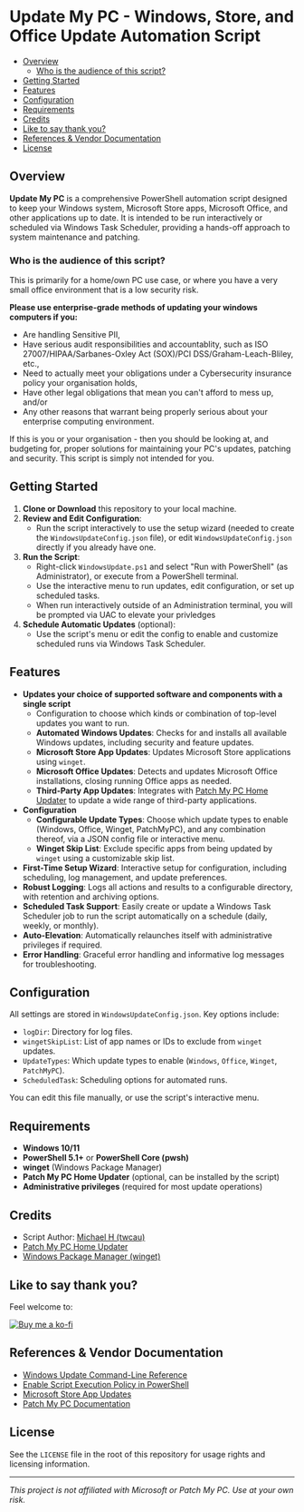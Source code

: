 # Update My PC - Windows, Store, and Office Update Automation Script

<!-- vscode-markdown-toc -->
* [Overview](#Overview)
	* [Who is the audience of this script?](#Whoistheaudienceofthisscript)
* [Getting Started](#GettingStarted)
* [Features](#Features)
* [Configuration](#Configuration)
* [Requirements](#Requirements)
* [Credits](#Credits)
* [Like to say thank you?](#Liketosaythankyou)
* [References & Vendor Documentation](#ReferencesVendorDocumentation)
* [License](#License)

<!-- vscode-markdown-toc-config
	numbering=false
	autoSave=true
	/vscode-markdown-toc-config -->
<!-- /vscode-markdown-toc -->

## <a name='Overview'></a>Overview

**Update My PC** is a comprehensive PowerShell automation script designed to keep your Windows system, Microsoft Store apps, Microsoft Office, and other applications up to date. It is intended to be run interactively or scheduled via Windows Task Scheduler, providing a hands-off approach to system maintenance and patching.

### <a name='Whoistheaudienceofthisscript'></a>Who is the audience of this script?

This is primarily for a home/own PC use case, or where you have a very small office environment that is a low security risk.

**Please use enterprise-grade methods of updating your windows computers if you:**
- Are handling Sensitive PII,
- Have serious audit responsibilities and accountablity, such as ISO 27007/HIPAA/Sarbanes-Oxley Act (SOX)/PCI DSS/Graham-Leach-Bliley, etc.,
- Need to actually meet your obligations under a Cybersecurity insurance policy your organisation holds,
- Have other legal obligations that mean you can't afford to mess up, and/or
- Any other reasons that warrant being properly serious about your enterprise computing environment.

If this is you or your organisation - then you should be looking at, and budgeting for, proper solutions for maintaining your PC's updates, patching and security. This script is simply not intended for you.

## <a name='GettingStarted'></a>Getting Started

1. **Clone or Download** this repository to your local machine.
2. **Review and Edit Configuration**:
   - Run the script interactively to use the setup wizard (needed to create the `WindowsUpdateConfig.json` file), or edit `WindowsUpdateConfig.json` directly if you already have one.
3. **Run the Script**:
   - Right-click `WindowsUpdate.ps1` and select "Run with PowerShell" (as Administrator), or execute from a PowerShell terminal.
   - Use the interactive menu to run updates, edit configuration, or set up scheduled tasks.
   - When run interactively outside of an Administration terminal, you will be prompted via UAC to elevate your privledges
4. **Schedule Automatic Updates** (optional):
   - Use the script's menu or edit the config to enable and customize scheduled runs via Windows Task Scheduler.

## <a name='Features'></a>Features

- **Updates your choice of supported software and components with a single script**
    - Configuration to choose which kinds or combination of top-level updates you want to run.
    - **Automated Windows Updates**: Checks for and installs all available Windows updates, including security and feature updates.
    - **Microsoft Store App Updates**: Updates Microsoft Store applications using `winget`.
    - **Microsoft Office Updates**: Detects and updates Microsoft Office installations, closing running Office apps as needed.
    - **Third-Party App Updates**: Integrates with [Patch My PC Home Updater](https://patchmypc.com/home-updater) to update a wide range of third-party applications.
- **Configuration**
    - **Configurable Update Types**: Choose which update types to enable (Windows, Office, Winget, PatchMyPC), and any combination thereof, via a JSON config file or interactive menu.
    - **Winget Skip List**: Exclude specific apps from being updated by `winget` using a customizable skip list.
- **First-Time Setup Wizard**: Interactive setup for configuration, including scheduling, log management, and update preferences.
- **Robust Logging**: Logs all actions and results to a configurable directory, with retention and archiving options.
- **Scheduled Task Support**: Easily create or update a Windows Task Scheduler job to run the script automatically on a schedule (daily, weekly, or monthly).
- **Auto-Elevation**: Automatically relaunches itself with administrative privileges if required.
- **Error Handling**: Graceful error handling and informative log messages for troubleshooting.

## <a name='Configuration'></a>Configuration

All settings are stored in `WindowsUpdateConfig.json`. Key options include:
- `logDir`: Directory for log files.
- `wingetSkipList`: List of app names or IDs to exclude from `winget` updates.
- `UpdateTypes`: Which update types to enable (`Windows`, `Office`, `Winget`, `PatchMyPC`).
- `ScheduledTask`: Scheduling options for automated runs.

You can edit this file manually, or use the script's interactive menu.

## <a name='Requirements'></a>Requirements

- **Windows 10/11**
- **PowerShell 5.1+** or **PowerShell Core (pwsh)**
- **winget** (Windows Package Manager)
- **Patch My PC Home Updater** (optional, can be installed by the script)
- **Administrative privileges** (required for most update operations)

## <a name='Credits'></a>Credits

- Script Author: [Michael H (twcau)](https://github.com/twcau)
- [Patch My PC Home Updater](https://patchmypc.com/home-updater)
- [Windows Package Manager (winget)](https://learn.microsoft.com/en-us/windows/package-manager/winget/)

## <a name='Liketosaythankyou'></a>Like to say thank you?

Feel welcome to:

[![Buy me a ko-fi](https://ko-fi.com/img/githubbutton_sm.svg)](https://ko-fi.com/H2H61HXBX1)

## <a name='ReferencesVendorDocumentation'></a>References & Vendor Documentation

- [Windows Update Command-Line Reference](https://www.itechtics.com/run-windows-update-cmd/#force-windows-update-check-using-run-command-box)
- [Enable Script Execution Policy in PowerShell](https://www.makeuseof.com/enable-script-execution-policy-windows-powershell/)
- [Microsoft Store App Updates](https://learn.microsoft.com/en-us/windows/package-manager/winget/)
- [Patch My PC Documentation](https://patchmypc.com/home-updater)

## <a name='License'></a>License

See the `LICENSE` file in the root of this repository for usage rights and licensing information.

---

*This project is not affiliated with Microsoft or Patch My PC. Use at your own risk.*